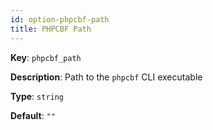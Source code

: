 ```yaml
---
id: option-phpcbf-path
title: PHPCBF Path
---
```

**Key**: `phpcbf_path`

**Description**: Path to the `phpcbf` CLI executable

**Type**: `string`

**Default**: `""`

